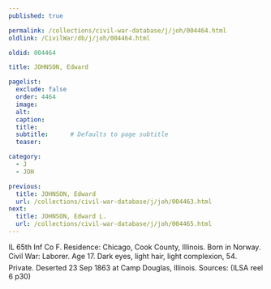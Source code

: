 ```yaml
---
published: true

permalink: /collections/civil-war-database/j/joh/004464.html
oldlink: /CivilWar/db/j/joh/004464.html

oldid: 004464

title: JOHNSON, Edward

pagelist:
  exclude: false
  order: 4464
  image: 
  alt:
  caption:
  title:
  subtitle:      # Defaults to page subtitle
  teaser:

category: 
  - J 
  - JOH

previous:
  title: JOHNSON, Edward
  url: /collections/civil-war-database/j/joh/004463.html  
next:
  title: JOHNSON, Edward L.
  url: /collections/civil-war-database/j/joh/004465.html   
---
```

IL 65th Inf Co F. Residence: Chicago, Cook County, Illinois. Born in Norway. Civil War: Laborer. Age 17. Dark eyes, light hair, light complexion, 5&#146;4&#148;. Private. Deserted 23 Sep 1863 at Camp Douglas, Illinois. Sources: (ILSA reel 6 p30)